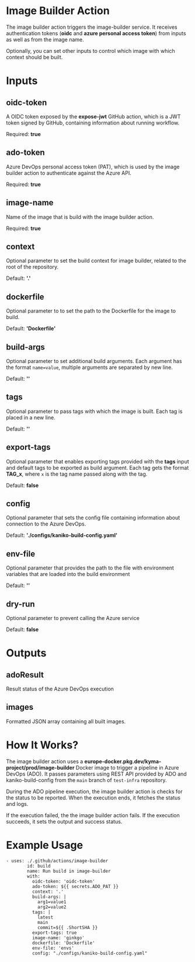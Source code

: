 # Image Builder Action

The image builder action triggers the image-builder service. It receives authentication tokens (**oidc** and **azure personal access token**) from inputs as well as from the image name.

Optionally, you can set other inputs to control which image with which context should be built.

# Inputs

## **oidc-token**

A OIDC token exposed by the **expose-jwt** GitHub action, which is a JWT token signed by GitHub, containing information about running workflow.

Required: **true**

## **ado-token**

Azure DevOps personal access token (PAT), which is used by the image builder action to authenticate against the Azure API.

Required: **true**

## **image-name**

Name of the image that is build with the image builder action.

Required: **true**

## **context**

Optional parameter to set the build context for image builder, related to the root of the repository.

Default: **'.'**

## **dockerfile**

Optional parameter to to set the path to the Dockerfile for the image to build.

Default: **'Dockerfile'**

## **build-args**

Optional parameter to set additional build arguments.
Each argument has the format `name=value`, multiple arguments are separated by new line.

Default: **''**

## **tags**

Optional parameter to pass tags with which the image is built. Each tag is placed in a new line.

Default: **''**

## **export-tags**

Optional parameter that enables exporting tags provided with the **tags** input and default tags to be exported as build argument.
Each tag gets the format **TAG_x**, where `x` is the tag name passed along with the tag.

Default: **false**

## **config**

Optional parameter that sets the config file containing information about connection to the Azure DevOps.

Default: **'./configs/kaniko-build-config.yaml'**

## **env-file**

Optional parameter that provides the path to the file with environment variables that are loaded into the build environment

Default: **''**

## **dry-run**

Optional parameter to prevent calling the Azure service

Default: **false**

# Outputs

## **adoResult**

Result status of the Azure DevOps execution

## **images**

Formatted JSON array containing all built images.

# How It Works?

The image builder action uses a **europe-docker.pkg.dev/kyma-project/prod/image-builder** Docker image to trigger a pipeline in Azure DevOps (ADO). It passes parameters using REST API provided by ADO and kaniko-build-config from the `main` branch of `test-infra` repository.

During the ADO pipeline execution, the image builder action is checks for the status to be reported. When the execution ends, it fetches the status and logs.

If the execution failed, the the image builder action fails. If the execution succeeds, it sets the output and success status.

# Example Usage

```
- uses: ./.github/actions/image-builder
        id: build
        name: Run build in image-builder
        with:
          oidc-token: 'oidc-token'
          ado-token: ${{ secrets.ADO_PAT }}
          context: '.'
          build-args: |
            arg1=value1
            arg2=value2
          tags: |
            latest
            main
            commit=${{ .ShortSHA }}
          export-tags: true
          image-name: 'ginkgo'
          dockerfile: 'Dockerfile'
          env-file: 'envs'
          config: "./configs/kaniko-build-config.yaml"
```